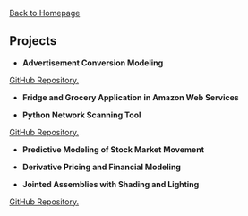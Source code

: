 [Back to Homepage](/README.md)


## Projects

- **Advertisement Conversion Modeling**

<a href="google.com">GitHub Repository.</a>

- **Fridge and Grocery Application in Amazon Web Services**

- **Python Network Scanning Tool**

<a href="https://github.com/xuestella03/DomainScanner">GitHub Repository.</a>

- **Predictive Modeling of Stock Market Movement**

- **Derivative Pricing and Financial Modeling**

- **Jointed Assemblies with Shading and Lighting**

<a href="https://github.com/xuestella03/ComputerGraphicsProject">GitHub Repository.</a>


